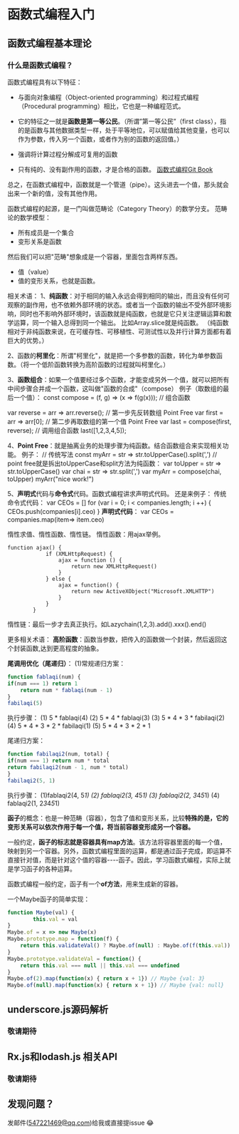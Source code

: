 # 函数式编程入门

## 函数式编程基本理论
### 什么是函数式编程？
函数式编程具有以下特征：

* 与面向对象编程（Object-oriented programming）和过程式编程（Procedural programming）相比，它也是一种编程范式。

* 它的特征之一就是**函数是第一等公民**。（所谓”第一等公民”（first class），指的是函数与其他数据类型一样，处于平等地位，可以赋值给其他变量，也可以作为参数，传入另一个函数，或者作为别的函数的返回值。）

* 强调将计算过程分解成可复用的函数

* 只有纯的、没有副作用的函数，才是合格的函数。	[函数式编程Git Book](https://llh911001.gitbooks.io/mostly-adequate-guide-chinese/content/ch1.html)

总之，在函数式编程中，函数就是一个管道（pipe）。这头进去一个值，那头就会出来一个新的值，没有其他作用。

函数式编程的起源，是一门叫做范畴论（Category Theory）的数学分支。
范畴论的数学模型：

* 所有成员是一个集合
* 变形关系是函数

然后我们可以把"范畴"想象成是一个容器，里面包含两样东西。

* 值（value）
* 值的变形关系，也就是函数。

相关术语：
1、**纯函数**：对于相同的输入永远会得到相同的输出，而且没有任何可观察的副作用，也不依赖外部环境的状态。或者当一个函数的输出不受外部环境影响，同时也不影响外部环境时，该函数就是纯函数，也就是它只关注逻辑运算和数学运算，同一个输入总得到同一个输出。
比如Array.slice就是纯函数。
（纯函数相对于非纯函数来说，在可缓存性、可移植性、可测试性以及并行计算方面都有着巨大的优势。）

2、函数的**柯里化**：所谓"柯里化"，就是把一个多参数的函数，转化为单参数函数。（将一个低阶函数转换为高阶函数的过程就叫柯里化。）

3、**函数组合**：如果一个值要经过多个函数，才能变成另外一个值，就可以把所有中间步骤合并成一个函数，这叫做"函数的合成"（compose）
例子（取数组的最后一个值）：
const compose = (f, g) => (x => f(g(x))); // 组合函数

var reverse = arr => arr.reverse(); // 第一步先反转数组 Point Free
var first = arr => arr[0];  // 第二步再取数组的第一个值 Point Free
var last = compose(first, reverse); // 调用组合函数
last([1,2,3,4,5]);

4、**Point Free**：就是抽离业务的处理步骤为纯函数。结合函数组合来实现相关功能。
例子：
// 传统写法 const myArr = str => str.toUpperCase().split(',')
// point free就是拆出toUpperCase和split方法为纯函数：
var toUpper = str => str.toUpperCase()
var chai = str => str.split(',')
var  myArr  = compose(chai, toUpper)
myArr("nice work!")

5、**声明式**代码与**命令式**代码。函数式编程讲求声明式代码。
还是来例子：
传统命令式代码：
var CEOs = []
for (var i = 0; i < companies.length; i ++) {
CEOs.push(companies[i].ceo)
}
**声明式代码**：
var CEOs = companies.map(item=> item.ceo)

惰性求值、惰性函数、惰性链。
惰性函数：用ajax举例。
```javvascript
function ajax() {
			if (XMLHttpRequest) {
				ajax = function () {
					return new XMLHttpRequest()
				}
			} else {
				ajax = function() {
					return new ActiveXObject("Microsoft.XMLHTTP")
				}
			}
		}
```
惰性链：最后一步才去真正执行。如Lazychain(1,2,3).add().xxx().end()

更多相关术语：
**高阶函数**：函数当参数，把传入的函数做一个封装，然后返回这个封装函数,达到更高程度的抽象。

**尾调用优化（尾递归）**：
(1)常规递归方案：
```javascript
function fablaqi(num) {
if(num === 1) return 1 
	return num * fablaqi(num - 1)
}
fabilaqi(5)
```
执行步骤：
(1) 5 * fablaqi(4)
(2) 5 * 4 * fablaqi(3)
(3) 5 * 4 * 3 * fabilaqi(2)
(4) 5 * 4 * 3 *  2 * fabilaqi(1)
(5) 5 * 4 * 3 *  2 * 1

尾递归方案：
```javascript
function fabilaqi2(num, total) {
if(num === 1) return num * total
return fabilaqi2(num - 1, num * total)
}
fabilaqi2(5, 1)
```
执行步骤：
(1)fablaqi2(4, 5*1)
(2) fablaqi2(3, 4*5*1)
(3) fablaqi2(2, 3*4*5*1)
(4) fablaqi2(1, 2*3*4*5*1)

**函子**的概念：也是一种范畴（容器），包含了值和变形关系，比较**特殊的是，它的变形关系可以依次作用于每一个值，将当前容器变形成另一个容器。**

一般约定，**函子的标志就是容器具有map方法**。该方法将容器里面的每一个值，映射到另一个容器。另外，函数式编程里面的运算，都是通过函子完成，即运算不直接针对值，而是针对这个值的容器----函子。因此，学习函数式编程，实际上就是学习函子的各种运算。

函数式编程一般约定，函子有一个**of方法**，用来生成新的容器。

一个Maybe函子的简单实现：
```javascript
function Maybe(val) {
		this.val = val
}	
Maybe.of = x => new Maybe(x)
Maybe.prototype.map = function(f) {
	return this.validateVal() ? Maybe.of(null) : Maybe.of(f(this.val))
}
Maybe.prototype.validateVal = function() {
	return this.val === null || this.val === undefined
}
Maybe.of(2).map(function(x) { return x + 1}) // Maybe {val: 3}
Maybe.of(null).map(function(x) { return x + 1}) // Maybe {val: null}
```

## underscore.js源码解析
### 敬请期待
## Rx.js和lodash.js 相关API
### 敬请期待

## 发现问题？
发邮件(547221469@qq.com)给我或直接提issue :joy:
